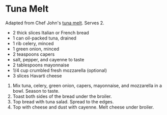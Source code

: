 # Tuna Melt

Adapted from Chef John's [tuna melt](http://foodwishes.blogspot.com/2013/01/the-tuna-melt-open-face-insert-hypocrisy.html). Serves 2.

- 2 thick slices Italian or French bread
- 1 can oil-packed tuna, drained
- 1 rib celery, minced
- 1 green onion, minced
- 2 teaspoons capers
- salt, pepper, and cayenne to taste
- 2 tablespoons mayonnaise
- 1/4 cup crumbled fresh mozzarella (optional)
- 3 slices Havarti cheese

1. Mix tuna, celery, green onion, capers, mayonnaise, and mozzarella in a bowl. Season to taste.
2. Toast both sides of the bread under the broiler.
3. Top bread with tuna salad. Spread to the edges.
4. Top with cheese and dust with cayenne. Melt cheese under broiler.
